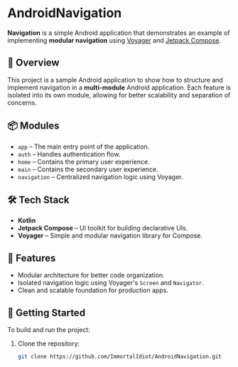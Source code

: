 # AndroidNavigation

**Navigation** is a simple Android application that demonstrates an example of implementing **modular navigation** using [Voyager](https://github.com/adrielcafe/voyager) and [Jetpack Compose](https://developer.android.com/jetpack/compose).

## 🧭 Overview

This project is a sample Android application to show how to structure and implement navigation in a **multi-module** Android application. Each feature is isolated into its own module, allowing for better scalability and separation of concerns.

## 📦 Modules

- `app` – The main entry point of the application.
- `auth` – Handles authentication flow.
- `home` – Contains the primary user experience.
- `main` – Contains the secondary user experience.
- `navigation` – Centralized navigation logic using Voyager.

## 🛠 Tech Stack

- **Kotlin**
- **Jetpack Compose** – UI toolkit for building declarative UIs.
- **Voyager** – Simple and modular navigation library for Compose.

## 🚀 Features

- Modular architecture for better code organization.
- Isolated navigation logic using Voyager's `Screen` and `Navigator`.
- Clean and scalable foundation for production apps.

## 📁 Getting Started

To build and run the project:

1. Clone the repository:
   ```bash
   git clone https://github.com/ImmortalIdiot/AndroidNavigation.git
